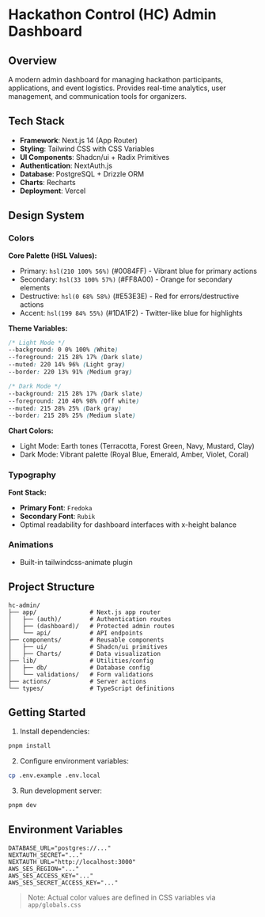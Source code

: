 # Hackathon Control (HC) Admin Dashboard

## Overview
A modern admin dashboard for managing hackathon participants, applications, and event logistics. Provides real-time analytics, user management, and communication tools for organizers.

## Tech Stack
- **Framework**: Next.js 14 (App Router)
- **Styling**: Tailwind CSS with CSS Variables
- **UI Components**: Shadcn/ui + Radix Primitives
- **Authentication**: NextAuth.js
- **Database**: PostgreSQL + Drizzle ORM
- **Charts**: Recharts
- **Deployment**: Vercel

## Design System
### Colors
**Core Palette (HSL Values):**
- Primary: `hsl(210 100% 56%)` (#0084FF) - Vibrant blue for primary actions
- Secondary: `hsl(33 100% 57%)` (#FF8A00) - Orange for secondary elements
- Destructive: `hsl(0 68% 58%)` (#E53E3E) - Red for errors/destructive actions
- Accent: `hsl(199 84% 55%)` (#1DA1F2) - Twitter-like blue for highlights

**Theme Variables:**
```css
/* Light Mode */
--background: 0 0% 100% (White)
--foreground: 215 28% 17% (Dark slate)
--muted: 220 14% 96% (Light gray)
--border: 220 13% 91% (Medium gray)

/* Dark Mode */
--background: 215 28% 17% (Dark slate)
--foreground: 210 40% 98% (Off white)
--muted: 215 28% 25% (Dark gray)
--border: 215 28% 25% (Medium slate)
```

**Chart Colors:**
- Light Mode: Earth tones (Terracotta, Forest Green, Navy, Mustard, Clay)
- Dark Mode: Vibrant palette (Royal Blue, Emerald, Amber, Violet, Coral)

### Typography
**Font Stack:**
- **Primary Font**: `Fredoka`
- **Secondary Font**: `Rubik`
- Optimal readability for dashboard interfaces with x-height balance

### Animations
- Built-in tailwindcss-animate plugin

## Project Structure
```
hc-admin/
├── app/               # Next.js app router
│   ├── (auth)/        # Authentication routes
│   ├── (dashboard)/   # Protected admin routes
│   └── api/           # API endpoints
├── components/        # Reusable components
│   ├── ui/            # Shadcn/ui primitives
│   ├── Charts/        # Data visualization
├── lib/               # Utilities/config
│   ├── db/            # Database config
│   └── validations/   # Form validations
├── actions/           # Server actions
└── types/             # TypeScript definitions
```

## Getting Started
1. Install dependencies:
```bash
pnpm install
```

2. Configure environment variables:
```bash
cp .env.example .env.local
```

3. Run development server:
```bash
pnpm dev
```

## Environment Variables
```env
DATABASE_URL="postgres://..."
NEXTAUTH_SECRET="..."
NEXTAUTH_URL="http://localhost:3000"
AWS_SES_REGION="..."
AWS_SES_ACCESS_KEY="..."
AWS_SES_SECRET_ACCESS_KEY="..."
```

> Note: Actual color values are defined in CSS variables via `app/globals.css`

